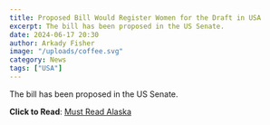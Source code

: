 ```yaml
---
title: Proposed Bill Would Register Women for the Draft in USA
excerpt: The bill has been proposed in the US Senate.
date: 2024-06-17 20:30
author: Arkady Fisher
image: "/uploads/coffee.svg"
category: News
tags: ["USA"]
---
```


The bill has been proposed in the US Senate.

**Click to Read**: [Must Read Alaska](https://mustreadalaska.com/senators-push-selective-registration-for-women-in-national-defense-authorization-act/)
